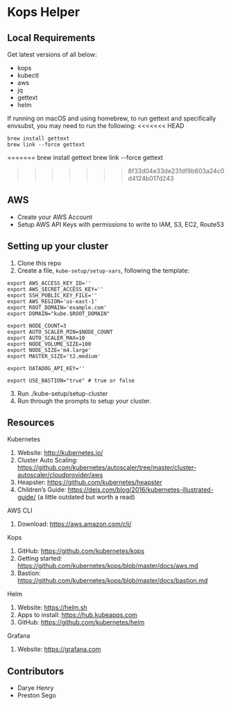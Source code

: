 # Kops Helper

## Local Requirements

Get latest versions of all below:

- kops
- kubectl
- aws
- jq
- gettext
- helm

If running on macOS and using homebrew, to run gettext and specifically envsubst, you may need to run the following:
<<<<<<< HEAD
```
brew install gettext
brew link --force gettext
```
=======
brew install gettext
brew link --force gettext
>>>>>>> 8f33d04e33de231df9b603a24c0d4124b017d243

## AWS

- Create your AWS Account
- Setup AWS API Keys with permissions to write to IAM, S3, EC2, Route53

## Setting up your cluster

1. Clone this repo
2. Create a file, `kube-setup/setup-vars`, following the template:
```
export AWS_ACCESS_KEY_ID=''
export AWS_SECRET_ACCESS_KEY=''
export SSH_PUBLIC_KEY_FILE=''
export AWS_REGION='us-east-1'
export ROOT_DOMAIN='example.com'
export DOMAIN="kube.$ROOT_DOMAIN"

export NODE_COUNT=3
export AUTO_SCALER_MIN=$NODE_COUNT
export AUTO_SCALER_MAX=10
export NODE_VOLUME_SIZE=100
export NODE_SIZE='m4.large'
export MASTER_SIZE='t2.medium'

export DATADOG_API_KEY=''

export USE_BASTION="true" # true or false
```

3. Run ./kube-setup/setup-cluster
4. Run through the prompts to setup your cluster.

## Resources

Kubernetes
1. Website: http://kubernetes.io/
2. Cluster Auto Scaling: https://github.com/kubernetes/autoscaler/tree/master/cluster-autoscaler/cloudprovider/aws
3. Heapster: https://github.com/kubernetes/heapster
4. Children’s Guide: https://deis.com/blog/2016/kubernetes-illustrated-guide/ (a little outdated but worth a read)

AWS CLI
1. Download: https://aws.amazon.com/cli/  

Kops
1. GitHub: https://github.com/kubernetes/kops 
2. Getting started: https://github.com/kubernetes/kops/blob/master/docs/aws.md
3. Bastion: https://github.com/kubernetes/kops/blob/master/docs/bastion.md 

Helm
1. Website: https://helm.sh 
2. Apps to install: https://hub.kubeapps.com
3. GitHub: https://github.com/kubernetes/helm

Grafana
1. Website: https://grafana.com

## Contributors

- Darye Henry
- Preston Sego

